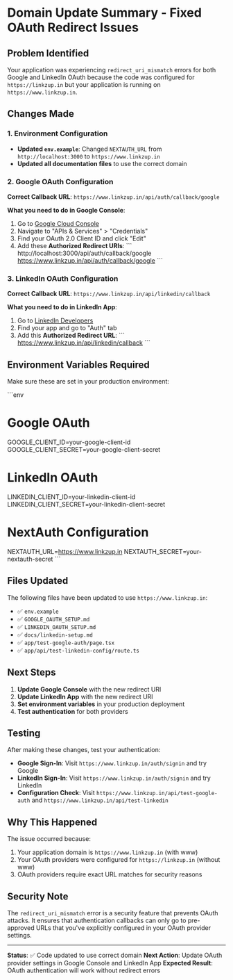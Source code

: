 # Domain Update Summary - Fixed OAuth Redirect Issues

## Problem Identified
Your application was experiencing `redirect_uri_mismatch` errors for both Google and LinkedIn OAuth because the code was configured for `https://linkzup.in` but your application is running on `https://www.linkzup.in`.

## Changes Made

### 1. Environment Configuration
- **Updated `env.example`**: Changed `NEXTAUTH_URL` from `http://localhost:3000` to `https://www.linkzup.in`
- **Updated all documentation files** to use the correct domain

### 2. Google OAuth Configuration
**Correct Callback URL**: `https://www.linkzup.in/api/auth/callback/google`

**What you need to do in Google Console**:
1. Go to [Google Cloud Console](https://console.cloud.google.com/)
2. Navigate to "APIs & Services" > "Credentials"
3. Find your OAuth 2.0 Client ID and click "Edit"
4. Add these **Authorized Redirect URIs**:
   \`\`\`
   http://localhost:3000/api/auth/callback/google
   https://www.linkzup.in/api/auth/callback/google
   \`\`\`

### 3. LinkedIn OAuth Configuration
**Correct Callback URL**: `https://www.linkzup.in/api/linkedin/callback`

**What you need to do in LinkedIn App**:
1. Go to [LinkedIn Developers](https://www.linkedin.com/developers/)
2. Find your app and go to "Auth" tab
3. Add this **Authorized Redirect URL**:
   \`\`\`
   https://www.linkzup.in/api/linkedin/callback
   \`\`\`

## Environment Variables Required

Make sure these are set in your production environment:

\`\`\`env
# Google OAuth
GOOGLE_CLIENT_ID=your-google-client-id
GOOGLE_CLIENT_SECRET=your-google-client-secret

# LinkedIn OAuth
LINKEDIN_CLIENT_ID=your-linkedin-client-id
LINKEDIN_CLIENT_SECRET=your-linkedin-client-secret

# NextAuth Configuration
NEXTAUTH_URL=https://www.linkzup.in
NEXTAUTH_SECRET=your-nextauth-secret
\`\`\`

## Files Updated

The following files have been updated to use `https://www.linkzup.in`:

- ✅ `env.example`
- ✅ `GOOGLE_OAUTH_SETUP.md`
- ✅ `LINKEDIN_OAUTH_SETUP.md`
- ✅ `docs/linkedin-setup.md`
- ✅ `app/test-google-auth/page.tsx`
- ✅ `app/api/test-linkedin-config/route.ts`

## Next Steps

1. **Update Google Console** with the new redirect URI
2. **Update LinkedIn App** with the new redirect URI
3. **Set environment variables** in your production deployment
4. **Test authentication** for both providers

## Testing

After making these changes, test your authentication:

- **Google Sign-In**: Visit `https://www.linkzup.in/auth/signin` and try Google
- **LinkedIn Sign-In**: Visit `https://www.linkzup.in/auth/signin` and try LinkedIn
- **Configuration Check**: Visit `https://www.linkzup.in/api/test-google-auth` and `https://www.linkzup.in/api/test-linkedin`

## Why This Happened

The issue occurred because:
1. Your application domain is `https://www.linkzup.in` (with www)
2. Your OAuth providers were configured for `https://linkzup.in` (without www)
3. OAuth providers require exact URL matches for security reasons

## Security Note

The `redirect_uri_mismatch` error is a security feature that prevents OAuth attacks. It ensures that authentication callbacks can only go to pre-approved URLs that you've explicitly configured in your OAuth provider settings.

---

**Status**: ✅ Code updated to use correct domain
**Next Action**: Update OAuth provider settings in Google Console and LinkedIn App
**Expected Result**: OAuth authentication will work without redirect errors
